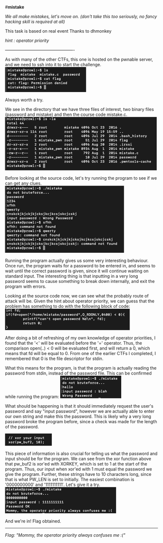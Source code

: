 #**mistake**

*We all make mistakes, let's move on.
(don't take this too seriously, no fancy hacking skill is required at all)*

This task is based on real event
Thanks to dhmonkey

*hint : operator priority*

————————————————-

As with many of the other CTFs, this one is hosted on the pwnable server, and we need to ssh into it to start the challenge.
![img1](images/img1.png)

Always worth a try.

We see in the directory that we have three files of interest, two binary files (password and mistake) and then the course code mistake.c.
![img2](images/img2.png)


Before looking at the source code, let's try running the program to see if we can get any clues.
![img3](images/img3.png)

Running the program actually gives us some very interesting behaviour. Once run, the program waits for a password to be entered in, and seems to wait until the correct password is given, since it will continue waiting on standard input. The interesting thing is that inputting in a very long password seems to cause something to break down internally, and exit the program with errors.


Looking at the source code now, we can see what the probably route of attack will be. Given the hint about operator priority, we can guess that the problem has something to do with the following block of code:
![img4](images/img4.png)


After doing a bit of refreshing of my own knowledge of operator priorities, I found that the '<' will be evaluated before the '=' operator. Thus, the comparison open(..) < 0 will be evaluated first, and will return a 0, which means that fd will be equal to 0. From one of the earlier CTFs I completed, I remembered that 0 is the file descriptor for stdin.


What this means for the program, is that the program is actually reading the password from stdin, instead of the password file. This can be confirmed while running the program:
![img5](images/img5.png)

What should be happening is that it should immediately request the user's password and say "input password", however we are actually able to enter our own string and make this the password. This is likely why a very long password broke the program before, since a check was made for the length of the password.


![img6](images/img6.png)

This piece of information is also crucial for telling us what the password and input should be for the program. We can see from the xor function above that pw_buf2 is xor'ed with XORKEY, which is set to 1 at the start of the program. Thus, our input when xor'ed with 1 must equal the password we give the program. Further, these strings have to 10 characters long, since that is what PW_LEN is set to initially. The easiest combination is '0000000000′ and '1111111111′. Let's give it a try.
![img7](images/img7.png)

And we're in! Flag obtained.

---

*Flag: "Mommy, the operator priority always confuses me :("*